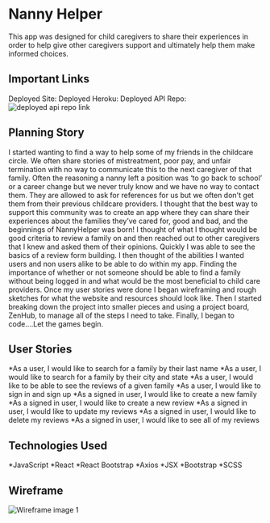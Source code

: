 # Nanny Helper

This app was designed for child caregivers to share their experiences in order to help give other caregivers support and ultimately help them make informed choices.

## Important Links

Deployed Site:
Deployed Heroku:
Deployed API Repo: ![deployed api repo link](https://github.com/Kayla-SA-W/NannyHelper-Api)

## Planning Story

I started wanting to find a way to help some of my friends in the childcare circle. We often share stories of mistreatment, poor pay, and unfair termination with no way to communicate this to the next caregiver of that family. Often the reasoning a nanny left a position was ‘to go back to school’ or a career change but we never truly know and we have no way to contact them. They are allowed to ask for references for us but we often don't get them from their previous childcare providers. I thought that the best way to support this community was to create an app where they can share their experiences about the families they’ve cared for, good and bad, and the beginnings of NannyHelper was born! I thought of what I thought would be good criteria to review a family on and then reached out to other caregivers that I knew and asked them of their opinions. Quickly I was able to see the basics of a review form building. I then thought of the abilities I wanted users and non users alike to be able to do within my app. Finding the importance of whether or not someone should be able to find a family without being logged in and what would be the most beneficial to child care providers. Once my user stories were done I began wireframing and rough sketches for what the website and resources should look like. Then I started breaking down the project into smaller pieces and using a project board, ZenHub, to manage all of the steps I need to take. Finally, I began to code….Let the games begin.

## User Stories

*As a user, I would like to search for a family by their last name
*As a user, I would like to search for a family by their city and state
*As a user, I would like to be able to see the reviews of a given family
*As a user, I would like to sign in and sign up
*As a signed in user, I would like to create a new family
*As a signed in user, I would like to create a new review
*As a signed in user, I would like to update my reviews
*As a signed in user, I would like to delete my reviews
*As a signed in user, I would like to see all of my reviews


## Technologies Used

*JavaScript
*React
*React Bootstrap
*Axios
*JSX
*Bootstrap
*SCSS


## Wireframe

![Wireframe image 1](https://imgur.com/bPtD8dA)
